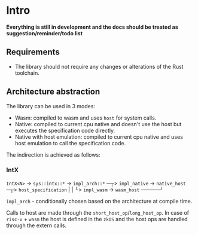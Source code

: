 # Intro

**Everything is still in development and the docs should be treated as suggestion/reminder/todo list**

## Requirements

- The library should not require any changes or alterations of the Rust toolchain.

## Architecture abstraction

The library can be used in 3 modes:
 - Wasm: compiled to wasm and uses `host` for system calls.
 - Native: compiled to current cpu native and doesn't use the host but executes the specification code directly.
 - Native with host emulation: compiled to current cpu native and uses host emulation to call the specification code.

The indirection is achieved as follows:

### IntX
 
`IntX<N>` -> `sys::intx::*` -> `impl_arch::*` ─┬> `impl_native` -> `native_host` ─┬> `host_specification`
                                               |                                  |
                                               └> `impl_wasm` -> `wasm_host` ─────┘

`impl_arch` - conditionally chosen based on the architecture at compile time.

Calls to host are made through the `short_host_op`/`long_host_op`. In case of `risc-v` + `wasm` the host is defined in the `zkOS` and the host ops are handled through the extern calls.
